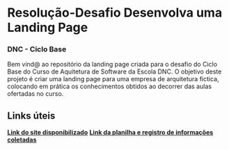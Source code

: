 # Resolução-Desafio Desenvolva uma Landing Page
### DNC - Ciclo Base

Bem vind@ ao repositório da landing page criada para o desafio do Ciclo Base do Curso de Aquitetura de Software da Escola DNC. O objetivo deste projeto é criar uma landing page para uma empresa de arquitetura fictica, colocando em prática os conhecimentos obtidos ao decorrer das aulas ofertadas no curso.

## Links úteis
[**Link do site disponibilizado**](https://resolucao-desafio-dnc.netlify.app/)
[**Link da planilha e registro de informações coletadas**](https://docs.google.com/spreadsheets/d/1KcvPVCCB_sqeEqSQu9umctsP1_YfYKUiLL1jivtu1k0/edit?usp=sharing)

